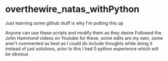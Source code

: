 # overthewire_natas_withPython
Just learning some github stuff is why I'm putting this up

Anyone can use these scripts and modify them as they desire
Followed the John Hammond videos on Youtube for these, some edits are my own, some aren't
commented as best as I could do include thoughts while doing it instead of just solutions, prior to this I had 0 python experience which will be obvious
